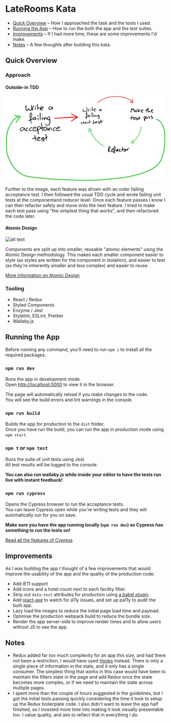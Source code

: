 # LateRooms Kata

- [Quick Overview](#quick-overview) – How I approached the task and the tools I used.
- [Running the App](#running-the-app) – How to run the both the app and the test suites.
- [Improvements](#improvements) – If I had more time, these are some improvements I'd make.
- [Notes](#notes) – A few thoughts after building this kata.

## Quick Overview

### Approach

#### Outside-in TDD

![alt text](/images/tdd-with-acceptance-tests.jpg 'TDD using Acceptance Tests, taken from Growing Object-Oriented Software Guided by Tests')

Further to the image, each feature was driven with an outer failing acceptance test. I then followed the usual TDD cycle and wrote failing unit tests at the componentand reducer level. Once each feature passes I know I can then refactor safely and move onto the next feature. I tried to make each test pass using "the simplest thing that works", and then refactored the code later.

#### Atomic Design

![alt text](https://s3.amazonaws.com/blog.invisionapp.com/uploads/2017/11/atomic-design-symbols.png 'TDD using Acceptance Tests, taken from Growing Object-Oriented Software Guided by Tests')

Components are split up into smaller, reusable "atomic elements" using the Atomic Design methodology. This makes each smaller component easier to style (as styles are written for the component in isolation), and easier to test (as they're inherently smaller and less complex) and easier to reuse.

[More information on Atomic Design](http://atomicdesign.bradfrost.com/chapter-2/)

### Tooling

- React / Redux
- Styled Components
- Enzyme / Jest
- Stylelint, ESLint, Prettier
- Wallaby.js

## Running the App

Before running any command, you'll need to run `npm i` to install all the required packages.

### `npm run dev`

Runs the app in development mode.<br>
Open [http://localhost:5000](http://localhost:5000) to view it in the browser.

The page will automatically reload if you make changes to the code.<br>
You will see the build errors and lint warnings in the console.

### `npm run build`

Builds the app for production to the `dist` folder.<br>
Once you have run the build, you can run the app in production mode using `npm start`.

### `npm t` or `npm test`

Runs the suite of unit tests using Jest.<br>
All test results will be logged to the console.

**You can also run wallaby.js while inside your editor to have the tests run live with instant feedback!**

### `npm run cypress`

Opens the Cypress browser to run the acceptance tests.<br>
You can leave Cypress open while you're writing tests and they will automatically run for you on save.

**Make sure you have the app running locally (`npm run dev`) so Cypress has something to run the tests on!**

[Read all the features of Cypress](https://www.cypress.io/features)

## Improvements

As I was building the app I thought of a few improvements that would improve the usability of the app and the quality of the production code:

- Add IE11 support
- Add icons and a hotel count next to each facility filter.
- Strip out `data-test` attributes for production using [a babel plugin](https://www.npmjs.com/package/babel-plugin-jsx-remove-data-test-id).
- Add [react-axe](https://github.com/dequelabs/react-axe) to watch for a11y issues, and set up pa11y to audit the built app.
- Lazy load the images to reduce the initial page load time and payload.
- Optimise the production webpack build to reduce the bundle size.
- Render the app server-side to improve render times and to allow users without JS to see the app.

## Notes

- Redux added far too much complexity for an app this size, and had there not been a restriction, I would have used [Hooks](https://reactjs.org/docs/hooks-overview.html) instead. There is only a single piece of information in the state, and it only has a single consumer. The simplest thing that works in this case would have been to maintain the filters state in the page and add Redux once the state becomes more complex, or if we need to maintain the state across multiple pages.
- I spent more than the couple of hours suggested in the guidelines, but I got the initial tests passing quickly considering the time it took to setup up the Redux boilerplate code. I also didn't want to leave the app half finished, so I invested more time into making it look visually presentable too. I value quality, and aim to reflect that in everything I do.
